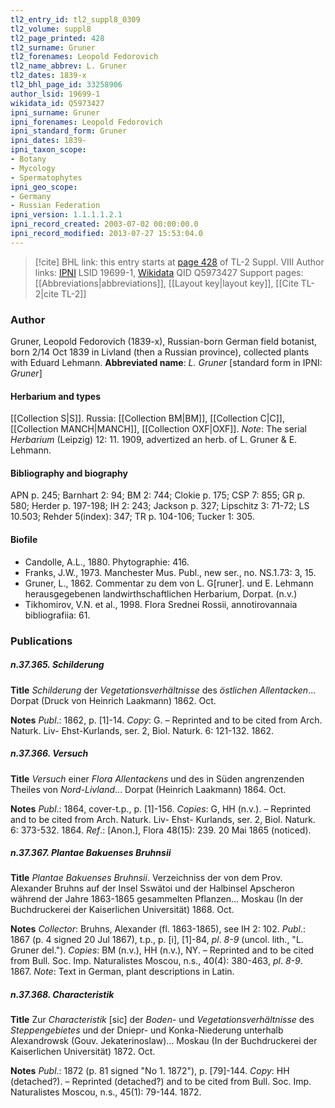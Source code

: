 ```yaml
---
tl2_entry_id: tl2_suppl8_0309
tl2_volume: suppl8
tl2_page_printed: 428
tl2_surname: Gruner
tl2_forenames: Leopold Fedorovich
tl2_name_abbrev: L. Gruner
tl2_dates: 1839-x
tl2_bhl_page_id: 33258906
author_lsid: 19699-1
wikidata_id: Q5973427
ipni_surname: Gruner
ipni_forenames: Leopold Fedorovich
ipni_standard_form: Gruner
ipni_dates: 1839-
ipni_taxon_scope: 
- Botany
- Mycology
- Spermatophytes
ipni_geo_scope: 
- Germany
- Russian Federation
ipni_version: 1.1.1.1.2.1
ipni_record_created: 2003-07-02 00:00:00.0
ipni_record_modified: 2013-07-27 15:53:04.0
---
```


> [!cite] BHL link: this entry starts at [page 428](https://www.biodiversitylibrary.org/page/33258906) of TL-2 Suppl. VIII
> Author links: [IPNI](https://www.ipni.org/a/19699-1) LSID 19699-1, [Wikidata](https://www.wikidata.org/wiki/Q5973427) QID Q5973427
> Support pages: [[Abbreviations|abbreviations]], [[Layout key|layout key]], [[Cite TL-2|cite TL-2]]

### Author

Gruner, Leopold Fedorovich (1839-x), Russian-born German field botanist, born 2/14 Oct 1839 in Livland (then a Russian province), collected plants with Eduard Lehmann. 
**Abbreviated name**: *L. Gruner* \[standard form in IPNI: *Gruner*\]

#### Herbarium and types

[[Collection S|S]]. Russia: [[Collection BM|BM]], [[Collection C|C]], [[Collection MANCH|MANCH]], [[Collection OXF|OXF]]. *Note*: The serial *Herbarium* (Leipzig) 12: 11. 1909, advertized an herb. of L. Gruner & E. Lehmann.

#### Bibliography and biography

APN p. 245; Barnhart 2: 94; BM 2: 744; Clokie p. 175; CSP 7: 855; GR p. 580; Herder p. 197-198; IH 2: 243; Jackson p. 327; Lipschitz 3: 71-72; LS 10.503; Rehder 5(index): 347; TR p. 104-106; Tucker 1: 305.

#### Biofile

- Candolle, A.L., 1880. Phytographie: 416.
- Franks, J.W., 1973. Manchester Mus. Publ., new ser., no. NS.1.73: 3, 15.
- Gruner, L., 1862. Commentar zu dem von L. G\[runer\]. und E. Lehmann herausgegebenen landwirthschaftlichen Herbarium, Dorpat. (n.v.)
- Tikhomirov, V.N. et al., 1998. Flora Srednei Rossii, annotirovannaia bibliografiia: 61.

### Publications

##### n.37.365. Schilderung

**Title**
*Schilderung* der *Vegetationsverhältnisse* des *östlichen Allentacken*... Dorpat (Druck von Heinrich Laakmann) 1862. Oct.

**Notes**
*Publ*.: 1862, p. \[1\]-14. *Copy*: G. – Reprinted and to be cited from Arch. Naturk. Liv- Ehst-Kurlands, ser. 2, Biol. Naturk. 6: 121-132. 1862.

##### n.37.366. Versuch

**Title**
*Versuch* einer *Flora Allentackens* und des in Süden angrenzenden Theiles von *Nord-Livland*... Dorpat (Heinrich Laakmann) 1864. Oct.

**Notes**
*Publ*.: 1864, cover-t.p., p. \[1\]-156. *Copies*: G, HH (n.v.). – Reprinted and to be cited from Arch. Naturk. Liv- Ehst- Kurlands, ser. 2, Biol. Naturk. 6: 373-532. 1864.
*Ref*.: \[Anon.\], Flora 48(15): 239. 20 Mai 1865 (noticed).

##### n.37.367. Plantae Bakuenses Bruhnsii

**Title**
*Plantae Bakuenses Bruhnsii*. Verzeichniss der von dem Prov. Alexander Bruhns auf der Insel Sswätoi und der Halbinsel Apscheron während der Jahre 1863-1865 gesammelten Pflanzen... Moskau (In der Buchdruckerei der Kaiserlichen Universität) 1868. Oct.

**Notes**
*Collector*: Bruhns, Alexander (fl. 1863-1865), see IH 2: 102.
*Publ*.: 1867 (p. 4 signed 20 Jul 1867), t.p., p. \[i\], \[1\]-84, *pl*. *8-9* (uncol. lith., "L. Gruner del."). *Copies*: BM (n.v.), HH (n.v.), NY. – Reprinted and to be cited from Bull. Soc. Imp. Naturalistes Moscou, n.s., 40(4): 380-463, *pl*. *8-9*. 1867.
*Note*: Text in German, plant descriptions in Latin.

##### n.37.368. Characteristik

**Title**
Zur *Characteristik* \[sic\] der *Boden*- und *Vegetationsverhältnisse* des *Steppengebietes* und der Dniepr- und Konka-Niederung unterhalb Alexandrowsk (Gouv. Jekaterinoslaw)... Moskau (In der Buchdruckerei der Kaiserlichen Universität) 1872. Oct.

**Notes**
*Publ*.: 1872 (p. 81 signed "No 1. 1872"), p. \[79\]-144. *Copy*: HH (detached?). – Reprinted (detached?) and to be cited from Bull. Soc. Imp. Naturalistes Moscou, n.s., 45(1): 79-144. 1872.

